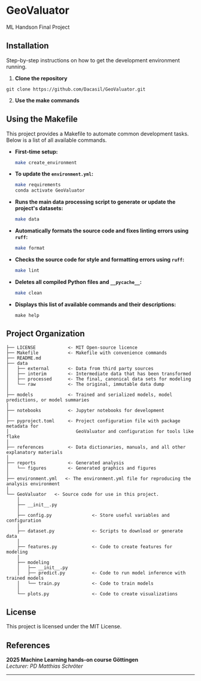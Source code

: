 # GeoValuator

ML Handson Final Project

## Installation
Step-by-step instructions on how to get the development environment running.

1. **Clone the repository**
```
git clone https://github.com/Dacasil/GeoValuator.git
```

2. **Use the make commands**

## Using the Makefile

This project provides a Makefile to automate common development tasks. Below is a list of all available commands.


- **First-time setup:**
    ```bash
    make create_environment
    ```

-   **To update the `environment.yml`:**
    ```bash
    make requirements
    conda activate GeoValuator
    ```
-   **Runs the main data processing script to generate or update the project's datasets:**
    ```bash
    make data
    ```

-   **Automatically formats the source code and fixes linting errors using `ruff`:**
    ```bash
    make format
    ```
-   **Checks the source code for style and formatting errors using `ruff`:**
    ```bash
    make lint
    ```

-   **Deletes all compiled Python files and `__pycache__`:**
    ```bash
    make clean
    ```

-   **Displays this list of available commands and their descriptions:**
    ```
    make help
    ```

## Project Organization
```
├── LICENSE            <- MIT Open-source licence
├── Makefile           <- Makefile with convenience commands
├── README.md          
├── data
│   ├── external       <- Data from third party sources
│   ├── interim        <- Intermediate data that has been transformed
│   ├── processed      <- The final, canonical data sets for modeling
│   └── raw            <- The original, immutable data dump
│
├── models             <- Trained and serialized models, model predictions, or model summaries
│
├── notebooks          <- Jupyter notebooks for development
│
├── pyproject.toml     <- Project configuration file with package metadata for 
│                         GeoValuator and configuration for tools like flake
│
├── references         <- Data dictionaries, manuals, and all other explanatory materials
│
├── reports            <- Generated analysis
│   └── figures        <- Generated graphics and figures
│
├── environment.yml   <- The environment.yml file for reproducing the analysis environment
│
└── GeoValuator   <- Source code for use in this project.
    │
    ├── __init__.py 
    │
    ├── config.py               <- Store useful variables and configuration
    │
    ├── dataset.py              <- Scripts to download or generate data
    │
    ├── features.py             <- Code to create features for modeling
    │
    ├── modeling                
    │   ├── __init__.py 
    │   ├── predict.py          <- Code to run model inference with trained models          
    │   └── train.py            <- Code to train models
    │
    └── plots.py                <- Code to create visualizations
```

## License
This project is licensed under the MIT License.

## References

**2025 Machine Learning hands-on course Göttingen** \
*Lecturer: PD Matthias Schröter*


--------
